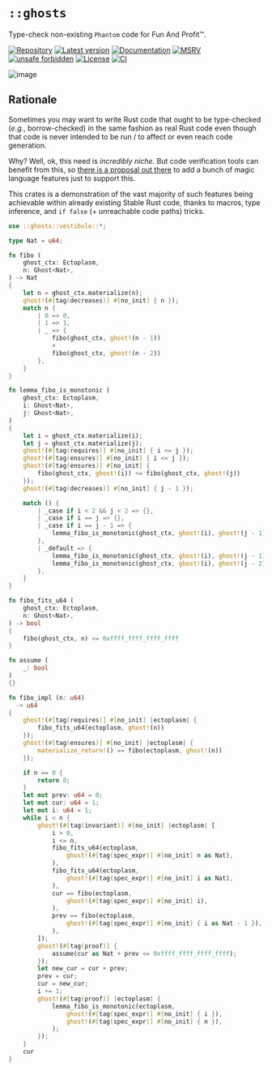 # `::ghosts`

Type-check non-existing `Phantom` code for Fun And Profit™.

[![Repository](https://img.shields.io/badge/repository-GitHub-brightgreen.svg)](
https://github.com/danielhenrymantilla/ghosts.rs)
[![Latest version](https://img.shields.io/crates/v/ghosts.svg)](
https://crates.io/crates/ghosts)
[![Documentation](https://docs.rs/ghosts/badge.svg)](
https://docs.rs/ghosts)
[![MSRV](https://img.shields.io/badge/MSRV-1.56.0-white)](
https://gist.github.com/danielhenrymantilla/8e5b721b3929084562f8f65668920c33)
[![unsafe forbidden](https://img.shields.io/badge/unsafe-forbidden-success.svg)](
https://github.com/rust-secure-code/safety-dance/)
[![License](https://img.shields.io/crates/l/ghosts.svg)](
https://github.com/danielhenrymantilla/ghosts.rs/blob/master/LICENSE-ZLIB)
[![CI](https://github.com/danielhenrymantilla/ghosts.rs/workflows/CI/badge.svg)](
https://github.com/danielhenrymantilla/ghosts.rs/actions)

![image](https://user-images.githubusercontent.com/9920355/166281534-7a38e90c-aa9a-47be-83e5-fa64d1fa1249.png)

<!-- Templated by `cargo-generate` using https://github.com/danielhenrymantilla/proc-macro-template -->

## Rationale

Sometimes you may want to write Rust code that ought to be type-checked
(_e.g._, borrow-checked) in the same fashion as real Rust code even though
that code is never intended to be run / to affect or even reach code
generation.

Why? Well, ok, this need is _incredibly niche_. But code verification tools can
benefit from this, so [there is a proposal out there] to add a bunch of magic
language features just to support this.

[there is a proposal out there]: https://github.com/rust-lang/lang-team/issues/161

This crates is a demonstration of the vast majority of such features being
achievable within already existing Stable Rust code, thanks to macros, type
inference, and `if false` (+ unreachable code paths) tricks.

```rust
use ::ghosts::vestibule::*;

type Nat = u64;

fn fibo (
    ghost_ctx: Ectoplasm,
    n: Ghost<Nat>,
) -> Nat
{
    let n = ghost_ctx.materialize(n);
    ghost!(#[tag(decreases)] #[no_init] { n });
    match n {
        | 0 => 0,
        | 1 => 1,
        | _ => {
            fibo(ghost_ctx, ghost!(n - 1))
            +
            fibo(ghost_ctx, ghost!(n - 2))
        },
    }
}

fn lemma_fibo_is_monotonic (
    ghost_ctx: Ectoplasm,
    i: Ghost<Nat>,
    j: Ghost<Nat>,
)
{
    let i = ghost_ctx.materialize(i);
    let j = ghost_ctx.materialize(j);
    ghost!(#[tag(requires)] #[no_init] { i <= j });
    ghost!(#[tag(ensures)] #[no_init] { i <= j });
    ghost!(#[tag(ensures)] #[no_init] {
        fibo(ghost_ctx, ghost!(i)) <= fibo(ghost_ctx, ghost!(j))
    });
    ghost!(#[tag(decreases)] #[no_init] { j - 1 });

    match () {
        | _case if i < 2 && j < 2 => {},
        | _case if i == j => {},
        | _case if i == j - 1 => {
            lemma_fibo_is_monotonic(ghost_ctx, ghost!(i), ghost!(j - 1));
        },
        | _default => {
            lemma_fibo_is_monotonic(ghost_ctx, ghost!(i), ghost!(j - 1));
            lemma_fibo_is_monotonic(ghost_ctx, ghost!(i), ghost!(j - 2));
        },
    }
}

fn fibo_fits_u64 (
    ghost_ctx: Ectoplasm,
    n: Ghost<Nat>,
) -> bool
{
    fibo(ghost_ctx, n) <= 0xffff_ffff_ffff_ffff
}

fn assume (
    _: bool
)
{}

fn fibo_impl (n: u64)
  -> u64
{
    ghost!(#[tag(requires)] #[no_init] |ectoplasm| {
        fibo_fits_u64(ectoplasm, ghost!(n))
    });
    ghost!(#[tag(ensures)] #[no_init] |ectoplasm| {
        materialize_return!() == fibo(ectoplasm, ghost!(n))
    });

    if n == 0 {
        return 0;
    }
    let mut prev: u64 = 0;
    let mut cur: u64 = 1;
    let mut i: u64 = 1;
    while i < n {
        ghost!(#[tag(invariant)] #[no_init] |ectoplasm| [
            i > 0,
            i <= n,
            fibo_fits_u64(ectoplasm,
                ghost!(#[tag(spec_expr)] #[no_init] n as Nat),
            ),
            fibo_fits_u64(ectoplasm,
                ghost!(#[tag(spec_expr)] #[no_init] i as Nat),
            ),
            cur == fibo(ectoplasm,
                ghost!(#[tag(spec_expr)] #[no_init] i),
            ),
            prev == fibo(ectoplasm,
                ghost!(#[tag(spec_expr)] #[no_init] { i as Nat - 1 }),
            ),
        ]);
        ghost!(#[tag(proof)] {
            assume(cur as Nat + prev <= 0xffff_ffff_ffff_ffff);
        });
        let new_cur = cur + prev;
        prev = cur;
        cur = new_cur;
        i += 1;
        ghost!(#[tag(proof)] |ectoplasm| {
            lemma_fibo_is_monotonic(ectoplasm,
                ghost!(#[tag(spec_expr)] #[no_init] { i }),
                ghost!(#[tag(spec_expr)] #[no_init] { n }),
            );
        });
    }
    cur
}
```
